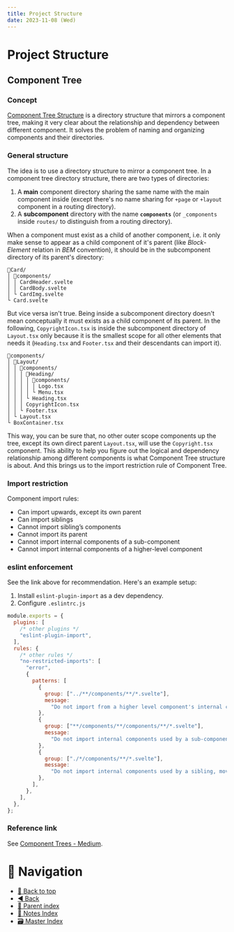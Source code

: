 ```yaml
---
title: Project Structure
date: 2023-11-08 (Wed)
---
```


# Project Structure

## Component Tree

### Concept

[Component Tree Structure](https://medium.com/better-programming/a-better-frontend-component-structure-component-trees-5a99ed6d1ece)
is a directory structure that mirrors a component tree, making it very clear
about the relationship and dependency between different component. It solves the
problem of naming and organizing components and their directories.

### General structure

The idea is to use a directory structure to mirror a component tree. In a
component tree directory structure, there are two types of directories:

1. A **main** component directory sharing the same name with the main component
   inside (except there's no name sharing for `+page` or `+layout` component in
   a routing directory).
2. A **subcomponent** directory with the name **`components`** (or `_components`
   inside `routes/` to distinguish from a routing directory).

When a component must exist as a child of another component, i.e. it only make
sense to appear as a child component of it's parent (like _Block_-_Element_
relation in _BEM_ convention), it should be in the subcomponent directory of its
parent's directory:

```
📂Card/
│ 📂components/
│ │ CardHeader.svelte
│ │ CardBody.svelte
│ └ CardImg.svelte
└ Card.svelte
```

But vice versa isn't true. Being inside a subcomponent directory doesn't mean
conceptually it must exists as a child component of its parent. In the
following, `CopyrightIcon.tsx` is inside the subcomponent directory of
`Layout.tsx` only because it is the smallest scope for all other elements that
needs it (`Heading.tsx` and `Footer.tsx` and their descendants can import it).

```
📂components/
│ 📂Layout/
│ │ 📂components/
│ │ │ 📂Heading/
│ │ │ │ 📂components/
│ │ │ │ │ Logo.tsx
│ │ │ │ └ Menu.tsx
│ │ │ └ Heading.tsx
│ │ │ CopyrightIcon.tsx
│ │ └ Footer.tsx
│ └ Layout.tsx
└ BoxContainer.tsx
```

This way, you can be sure that, no other outer scope components up the tree,
except its own direct parent `Layout.tsx`, will use the `Copyright.tsx`
component. This ability to help you figure out the logical and dependency
relationship among different components is what Component Tree structure is
about. And this brings us to the import restriction rule of Component Tree.

### Import restriction

Component import rules:

- Can import upwards, except its own parent
- Can import siblings
- Cannot import sibling’s components
- Cannot import its parent
- Cannot import internal components of a sub-component
- Cannot import internal components of a higher-level component

### eslint enforcement

See the link above for recommendation. Here's an example setup:

1. Install `eslint-plugin-import` as a dev dependency.
2. Configure `.eslintrc.js`

```javascript
module.exports = {
  plugins: [
    /* other plugins */
    "eslint-plugin-import",
  ],
  rules: {
    /* other rules */
    "no-restricted-imports": [
      "error",
      {
        patterns: [
          {
            group: ["../**/components/**/*.svelte"],
            message:
              "Do not import from a higher level component's internal components, move that component further up the directory tree instead.",
          },
          {
            group: ["**/components/**/components/**/*.svelte"],
            message:
              "Do not import internal components used by a sub-component, move that component further up the directory tree instead.",
          },
          {
            group: ["./*/components/**/*.svelte"],
            message:
              "Do not import internal components used by a sibling, move that component further up the directory tree instead.",
          },
        ],
      },
    ],
  },
};
```

### Reference link

See
[Component Trees - Medium](https://medium.com/better-programming/a-better-frontend-component-structure-component-trees-5a99ed6d1ece).

# 🧭 Navigation

- [🔼 Back to top](#)
- [◀️ Back](../../index.md)
- [🔖 Parent index](../../index.md)
- [📑 Notes Index](../../index.md)
- [🗃️ Master Index](../../../index.md)
